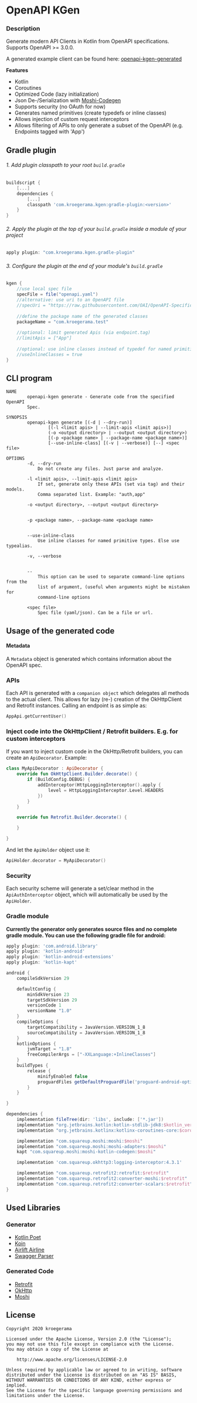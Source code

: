 # OpenAPI KGen

### Description

Generate modern API Clients in Kotlin from OpenAPI specifications. Supports OpenAPI >= 3.0.0.

A generated example client can be found here: [openapi-kgen-generated](https://github.com/kroegerama/openapi-kgen-generated)

**Features**

- Kotlin
- Coroutines
- Optimized Code (lazy initialization)
- Json De-/Serialization with [Moshi-Codegen](https://github.com/square/moshi#codegen)
- Supports security (no OAuth for now)
- Generates named primitives (create typedefs or inline classes)
- Allows injection of custom request interceptors
- Allows filtering of APIs to only generate a subset of the OpenAPI (e.g. Endpoints tagged with 'App')

## Gradle plugin

###### 1. Add plugin classpath to your root `build.gradle`

```groovy
buildscript {
    [...]
    dependencies {
        [...]
        classpath 'com.kroegerama.kgen:gradle-plugin:<version>'
    }
}
```

###### 2. Apply the plugin at the top of your `build.gradle` inside a module of your project

```groovy
apply plugin: "com.kroegerama.kgen.gradle-plugin"
```

###### 3. Configure the plugin at the end of your module's `build.gradle`

```groovy
kgen {
    //use local spec file
    specFile = file("openapi.yaml")
    //alternative: use uri to an OpenAPI file
    //specUri = "https://raw.githubusercontent.com/OAI/OpenAPI-Specification/master/examples/v3.0/petstore.yaml"
    
    //define the package name of the generated classes
    packageName = "com.kroegerama.test"
    
    //optional: limit generated Apis (via endpoint.tag)
    //limitApis = ["App"]
    
    //optional: use inline classes instead of typedef for named primitive types
    //useInlineClasses = true
}
```


## CLI program

```
NAME
        openapi-kgen generate - Generate code from the specified OpenAPI
        Spec.

SYNOPSIS
        openapi-kgen generate [(-d | --dry-run)]
                [(-l <limit apis> | --limit-apis <limit apis>)]
                (-o <output directory> | --output <output directory>)
                [(-p <package name> | --package-name <package name>)]
                [--use-inline-class] [(-v | --verbose)] [--] <spec file>

OPTIONS
        -d, --dry-run
            Do not create any files. Just parse and analyze.

        -l <limit apis>, --limit-apis <limit apis>
            If set, generate only these APIs (set via tag) and their models.
            Comma separated list. Example: "auth,app"

        -o <output directory>, --output <output directory>


        -p <package name>, --package-name <package name>


        --use-inline-class
            Use inline classes for named primitive types. Else use typealias.

        -v, --verbose


        --
            This option can be used to separate command-line options from the
            list of argument, (useful when arguments might be mistaken for
            command-line options

        <spec file>
            Spec file (yaml/json). Can be a file or url.
```

## Usage of the generated code

#### Metadata

A `Metadata` object is generated which contains information about the OpenAPI spec.

### APIs

Each API is generated with a `companion object` which delegates all methods to the actual client.
This allows for lazy (re-) creation of the OkHttpClient and Retrofit instances.
Calling an endpoint is as simple as:

```kotlin
AppApi.getCurrentUser()
``` 

### Inject code into the OkHttpClient / Retrofit builders. E.g. for custom interceptors

If you want to inject custom code in the OkHttp/Retrofit builders, you can create an `ApiDecorator`. Example:

```kotlin
class MyApiDecorator : ApiDecorator {
    override fun OkHttpClient.Builder.decorate() {
        if (BuildConfig.DEBUG) {
            addInterceptor(HttpLoggingInterceptor().apply {
                level = HttpLoggingInterceptor.Level.HEADERS
            })
        }
    }

    override fun Retrofit.Builder.decorate() {

    }

}
```

And let the `ApiHolder` object use it:
```kotlin
ApiHolder.decorator = MyApiDecorator()
```
 

### Security

Each security scheme will generate a set/clear method in the `ApiAuthInterceptor` object, which will automatically be used by the `ApiHolder`.

### Gradle module

**Currently the generator only generates source files and no complete gradle module. You can use the following gradle file for android:**

```gradle
apply plugin: 'com.android.library'
apply plugin: 'kotlin-android'
apply plugin: 'kotlin-android-extensions'
apply plugin: 'kotlin-kapt'

android {
    compileSdkVersion 29

    defaultConfig {
        minSdkVersion 23
        targetSdkVersion 29
        versionCode 1
        versionName "1.0"
    }
    compileOptions {
        targetCompatibility = JavaVersion.VERSION_1_8
        sourceCompatibility = JavaVersion.VERSION_1_8
    }
    kotlinOptions {
        jvmTarget = "1.8"
        freeCompilerArgs = ["-XXLanguage:+InlineClasses"]
    }
    buildTypes {
        release {
            minifyEnabled false
            proguardFiles getDefaultProguardFile('proguard-android-optimize.txt'), 'proguard-rules.pro'
        }
    }

}

dependencies {
    implementation fileTree(dir: 'libs', include: ['*.jar'])
    implementation "org.jetbrains.kotlin:kotlin-stdlib-jdk8:$kotlin_version"
    implementation "org.jetbrains.kotlinx:kotlinx-coroutines-core:$coroutines"

    implementation "com.squareup.moshi:moshi:$moshi"
    implementation "com.squareup.moshi:moshi-adapters:$moshi"
    kapt "com.squareup.moshi:moshi-kotlin-codegen:$moshi"

    implementation 'com.squareup.okhttp3:logging-interceptor:4.3.1'

    implementation "com.squareup.retrofit2:retrofit:$retrofit"
    implementation "com.squareup.retrofit2:converter-moshi:$retrofit"
    implementation "com.squareup.retrofit2:converter-scalars:$retrofit"
}
```

## Used Libraries
### Generator

- [Kotlin Poet](https://github.com/square/kotlinpoet)
- [Koin](https://insert-koin.io/)
- [Airlift Airline](https://github.com/airlift/airline)
- [Swagger Parser](https://github.com/swagger-api/swagger-parser)

### Generated Code

- [Retrofit](https://square.github.io/retrofit/)
- [OkHttp](https://github.com/square/okhttp)
- [Moshi](https://github.com/square/moshi)

## License

```
Copyright 2020 kroegerama

Licensed under the Apache License, Version 2.0 (the "License");
you may not use this file except in compliance with the License.
You may obtain a copy of the License at

    http://www.apache.org/licenses/LICENSE-2.0

Unless required by applicable law or agreed to in writing, software
distributed under the License is distributed on an "AS IS" BASIS,
WITHOUT WARRANTIES OR CONDITIONS OF ANY KIND, either express or implied.
See the License for the specific language governing permissions and
limitations under the License.
```
